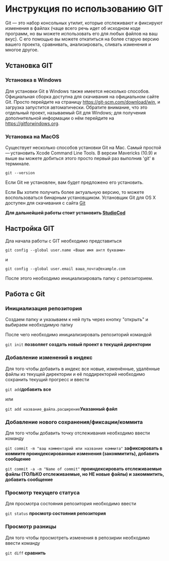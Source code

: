 
# Инструкция по использованию GIT

Git — это набор консольных утилит, которые отслеживают и фиксируют изменения в файлах (чаще всего речь идет об исходном коде программ, но вы можете использовать его для любых файлов на ваш вкус). С его помощью вы можете откатиться на более старую версию вашего проекта, сравнивать, анализировать, сливать изменения и многое другое.

## Установка GIT

### Установка в Windows

Для установки Git в Windows также имеется несколько способов. Официальная сборка доступна для скачивания на официальном сайте Git. Просто перейдите на страницу <https://git-scm.com/download/win>, и загрузка запустится автоматически. Обратите внимание, что это отдельный проект, называемый Git для Windows; для получения дополнительной информации о нём перейдите на <https://gitforwindows.org>.

### Установка на MacOS

Существует несколько способов установки Git на Mac. Самый простой — установить Xcode Command Line Tools. В версии Mavericks (10.9) и выше вы можете добиться этого просто первый раз выполнив 'git' в терминале.

`git --version`

Если Git не установлен, вам будет предложено его установить.

Если Вы хотите получить более актуальную версию, то можете воспользоваться бинарным установщиком. Установщик Git для OS X доступен для скачивания с сайта [Git](https://git-scm.com/download/mac)

__Для дальнейшей работы стоит установить [StudioCod](https://code.visualstudio.com/)__

## Настройка GIT

Дла начала работы с GIT необходимо представиться

`git config --global user.name «Ваше имя англ буквами»`

и

`git config --global user.email ваша_почта@example.com`

После этого необходимо инициализировать папку с репозиторием.

## Работа с Git

### Инициализация репозитория

Создаем папку и указываем к ней путь через кнопку "открыть" и выбираем необходимую папку

После чего необходимо инициализировать репозиторий командой

`git init` __позволяет создать новый проект в текущей директории__

### Добавление изменений в индекс

Для того чтобы добавить в индекс все новые, изменённые, удалённые файлы из текущей директории и её поддиректорий необходимо сохранить текущий прогресс и ввести

`git add`__добавить все__

или

`git add название_файла.расширение`__Указанный файл__

### Добавление нового сохранения/фиксации/коммита

Для того чтобы добавить точку отслеживания необходимо ввести команду

`git commit -m "ваш комментарий или название коммита"` **зафиксировать в коммите проиндексированные изменения (закоммитить), добавить сообщение**  

`git commit -a -m "Name of commit"` __проиндексировать отслеживаемые файлы (ТОЛЬКО отслеживаемые, но НЕ новые файлы) и закоммитить, добавить сообщение__

### Просмотр текущего статуса 

Для просмотра состояния репозитория необходимо ввести 

`git status`  **просмотр состояния репозитория**  

### Просмотр разницы 

Для того чтобы просмотреть изменения в репозирии необходимо ввести команду 

`git diff`  **сравнить**  

